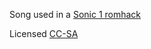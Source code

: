 Song used in a [Sonic 1 romhack](https://github.com/pts-demos/s1disasm)

Licensed [CC-SA](https://creativecommons.org/licenses/by-sa/2.0/)


